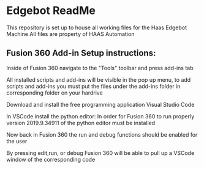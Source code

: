 
# Edgebot ReadMe

This repository is set up to house all working files for the Haas Edgebot Machine
All files are property of HAAS Automation

## Fusion 360 Add-in Setup instructions:
Inside of Fusion 360 navigate to the "Tools" toolbar and press add-ins tab

All installed scripts and add-ins will be visible in the pop up menu, to add scripts and add-ins you must put the files under the add-ins folder in corresponding folder on your hardrive

Download and install the free programming application Visual Studio Code

In VSCode install the python editor: In order for Fusion 360 to run properly version 2019.9.34911 of the python editor must be installed

Now back in Fusion 360 the run and debug functions should be enabled for the user

By pressing edit,run, or debug Fusion 360 will be able to pull up a VSCode window of the corresponding code
